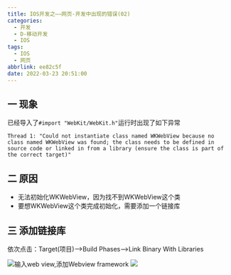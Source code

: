 ```yaml
---
title: IOS开发之——网页-开发中出现的错误(02)
categories:
  - 开发
  - D-移动开发
  - IOS
tags:
  - IOS
  - 网页
abbrlink: ee82c5f
date: 2022-03-23 20:51:00
---
```

## 一 现象

已经导入了`#import "WebKit/WebKit.h"`运行时出现了如下异常

```
Thread 1: "Could not instantiate class named WKWebView because no class named WKWebView was found; the class needs to be defined in source code or linked in from a library (ensure the class is part of the correct target)"
```

<!--more-->

## 二 原因

* 无法初始化WKWebView，因为找不到WKWebView这个类
* 要想WKWebView这个类完成初始化，需要添加一个链接库

## 三 添加链接库

依次点击：Target(项目)——>Build Phases——>Link Binary With Libraries

![][1]输入web view,添加Webview framework
![][2]


[1]:https://raw.githubusercontent.com/PGzxc/CDN/master/blog-ios/ios-webview-02-target-buildphases.png
[2]:https://raw.githubusercontent.com/PGzxc/CDN/master/blog-ios/ios-webview-02-framework-add.png

